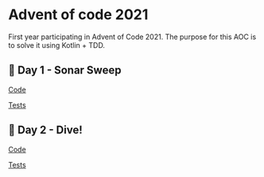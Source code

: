 # Advent of code 2021

First year participating in Advent of Code 2021. The purpose for this AOC is to solve it using Kotlin + TDD.

## :christmas_tree: Day 1 - Sonar Sweep

  [Code](https://github.com/inavas/Advent-of-code-2021/tree/main/src/main/kotlin/day1)
  
  [Tests](https://github.com/inavas/Advent-of-code-2021/tree/main/src/test/kotlin/day1)
  

## :christmas_tree: Day 2 - Dive!
  
  [Code](https://github.com/inavas/Advent-of-code-2021/tree/main/src/main/kotlin/day2)
  
  [Tests](https://github.com/inavas/Advent-of-code-2021/tree/main/src/test/kotlin/day2)